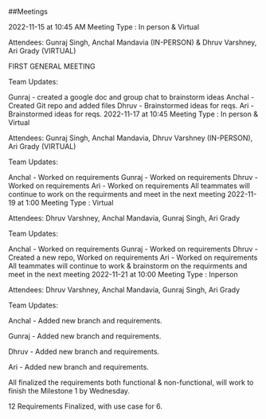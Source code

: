 ##Meetings

2022-11-15 at 10:45 AM
Meeting Type : In person & Virtual

Attendees: Gunraj Singh, Anchal Mandavia (IN-PERSON) & Dhruv Varshney, Ari Grady (VIRTUAL)

FIRST GENERAL MEETING

Team Updates:

Gunraj - created a google doc and group chat to brainstorm ideas
Anchal - Created Git repo and added files
Dhruv - Brainstormed ideas for reqs.
Ari - Brainstormed ideas for reqs.
2022-11-17 at 10:45
Meeting Type : In person & Virtual

Attendees: Gunraj Singh, Anchal Mandavia, Dhruv Varshney (IN-PERSON), Ari Grady (VIRTUAL)

Team Updates:

Anchal - Worked on requirements
Gunraj - Worked on requirements
Dhruv - Worked on requirements
Ari - Worked on requirements All teammates will continue to work on the requirments and meet in the next meeting
2022-11-19 at 1:00
Meeting Type : Virtual

Attendees: Dhruv Varshney, Anchal Mandavia, Gunraj Singh, Ari Grady

Team Updates:

Anchal - Worked on requirements
Gunraj - Worked on requirements
Dhruv - Created a new repo, Worked on requirements
Ari - Worked on requirements All teammates will continue to work & brainstorm on the requirments and meet in the next meeting
2022-11-21 at 10:00
Meeting Type : Inperson

Attendees: Dhruv Varshney, Anchal Mandavia, Gunraj Singh, Ari Grady

Team Updates:

Anchal - Added new branch and requirements.

Gunraj - Added new branch and requirements.

Dhruv - Added new branch and requirements.

Ari - Added new branch and requirements.

All finalized the requirements both functional & non-functional, will work to finish the Milestone 1 by Wednesday.

12 Requirements Finalized, with use case for 6.